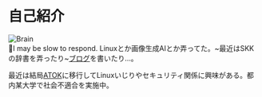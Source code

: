# 自己紹介
![Brain](https://img.shields.io/badge/Brain-Not_Working-red)  
💭I may be slow to respond.
Linuxとか画像生成AIとか弄ってた。~最近はSKKの辞書を弄ったり~[ブログ](https://kris.fail)を書いたり…。

最近は結局[ATOK](https://atok.com/)に移行してLinuxいじりやセキュリティ関係に興味がある。都内某大学で社会不適合を実施中。
